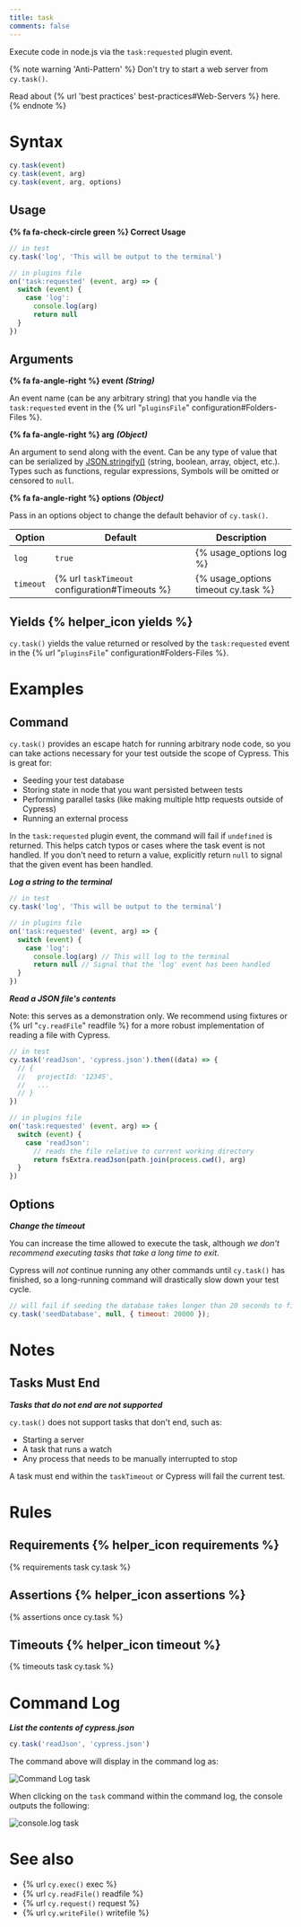 ```yaml
---
title: task
comments: false
---
```


Execute code in node.js via the `task:requested` plugin event.

{% note warning 'Anti-Pattern' %}
Don't try to start a web server from `cy.task()`.

Read about {% url 'best practices' best-practices#Web-Servers %} here.
{% endnote %}

# Syntax

```javascript
cy.task(event)
cy.task(event, arg)
cy.task(event, arg, options)
```

## Usage

**{% fa fa-check-circle green %} Correct Usage**

```javascript
// in test
cy.task('log', 'This will be output to the terminal')

// in plugins file
on('task:requested' (event, arg) => {
  switch (event) {
    case 'log':
      console.log(arg)
      return null
  }
})
```

## Arguments

**{% fa fa-angle-right %} event** ***(String)***

An event name (can be any arbitrary string) that you handle via the `task:requested` event in the {% url "`pluginsFile`" configuration#Folders-Files %}.

**{% fa fa-angle-right %} arg** ***(Object)***

An argument to send along with the event. Can be any type of value that can be serialized by [JSON.stringify()](https://developer.mozilla.org/en-US/docs/Web/JavaScript/Reference/Global_Objects/JSON/stringify)  (string, boolean, array, object, etc.). Types such as functions, regular expressions, Symbols will be omitted or censored to `null`.

**{% fa fa-angle-right %} options** ***(Object)***

Pass in an options object to change the default behavior of `cy.task()`.

Option | Default | Description
--- | --- | ---
`log` | `true` | {% usage_options log %}
`timeout` | {% url `taskTimeout` configuration#Timeouts %} | {% usage_options timeout cy.task %}

## Yields {% helper_icon yields %}

`cy.task()` yields the value returned or resolved by the `task:requested` event in the {% url "`pluginsFile`" configuration#Folders-Files %}.

# Examples

## Command

`cy.task()` provides an escape hatch for running arbitrary node code, so you can take actions necessary for your test outside the scope of Cypress. This is great for:

- Seeding your test database
- Storing state in node that you want persisted between tests
- Performing parallel tasks (like making multiple http requests outside of Cypress)
- Running an external process

In the `task:requested` plugin event, the command will fail if `undefined` is returned. This helps catch typos or cases where the task event is not handled. If you don't need to return a value, explicitly return `null` to signal that the given event has been handled.

***Log a string to the terminal***

```javascript
// in test
cy.task('log', 'This will be output to the terminal')

// in plugins file
on('task:requested' (event, arg) => {
  switch (event) {
    case 'log':
      console.log(arg) // This will log to the terminal
      return null // Signal that the 'log' event has been handled
  }
})
```

***Read a JSON file's contents***

Note: this serves as a demonstration only. We recommend using fixtures or {% url "`cy.readFile`" readfile %} for a more robust implementation of reading a file with Cypress.

```javascript
// in test
cy.task('readJson', 'cypress.json').then((data) => {
  // {
  //   projectId: '12345',
  //   ...
  // }
})

// in plugins file
on('task:requested' (event, arg) => {
  switch (event) {
    case 'readJson':
      // reads the file relative to current working directory
      return fsExtra.readJson(path.join(process.cwd(), arg)
  }
})
```

## Options

***Change the timeout***

You can increase the time allowed to execute the task, although *we don't recommend executing tasks that take a long time to exit*.

Cypress will *not* continue running any other commands until `cy.task()` has finished, so a long-running command will drastically slow down your test cycle.

```javascript
// will fail if seeding the database takes longer than 20 seconds to finish
cy.task('seedDatabase', null, { timeout: 20000 });
```

# Notes

## Tasks Must End

***Tasks that do not end are not supported***

`cy.task()` does not support tasks that don't end, such as:

- Starting a server
- A task that runs a watch
- Any process that needs to be manually interrupted to stop

A task must end within the `taskTimeout` or Cypress will fail the current test.

# Rules

## Requirements {% helper_icon requirements %}

{% requirements task cy.task %}

## Assertions {% helper_icon assertions %}

{% assertions once cy.task %}

## Timeouts {% helper_icon timeout %}

{% timeouts task cy.task %}

# Command Log

***List the contents of cypress.json***

```javascript
cy.task('readJson', 'cypress.json')
```

The command above will display in the command log as:

![Command Log task](/img/api/task/task-read-cypress-json.png)

When clicking on the `task` command within the command log, the console outputs the following:

![console.log task](/img/api/task/console-shows-task-result.png)

# See also

- {% url `cy.exec()` exec %}
- {% url `cy.readFile()` readfile %}
- {% url `cy.request()` request %}
- {% url `cy.writeFile()` writefile %}
